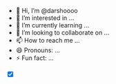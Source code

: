 - 👋 Hi, I’m @darshoooo
- 👀 I’m interested in ...
- 🌱 I’m currently learning ...
- 💞️ I’m looking to collaborate on ...
- 📫 How to reach me ...
- 😄 Pronouns: ...
- ⚡ Fun fact: ...

<!---
darshoooo/darshoooo is a ✨ special ✨ repository because its `README.md` (this file) appears on your GitHub profile.
You can click the Preview link to take a look at your changes.
--->
<!DOCTYPE html>
<html>
    <head>
        <!-- coding by   _>codedevotee-->
         <meta charset= "UTF-8 "/>
         <meta name = "viewport" content="width=device-width, initial-scale=1.0"/>
         <title> Interactive street lamp </title>
         <link rel="stylesheet" href="style.css">
    </head>
    <body>
        <input type="checkbox" name="btn" id="btn" checked>
        <div class="content">
        <div class="buildings">
            <div class="window"></div>
            <div class="window"></div>
            <div class="window"></div>
            <div class="window"></div>
            <div class="window"></div>
            <div class="window"></div>
        </div>
        <div class="ground">
            <div class="sewer"></div>
        </div>
        <div class="streetlamp">
            <div class="base"></div>
                <div class="basetop"></div>
                <div class="pole"></div>
                <div class="poletop"></div>
                <div class="head">
                <label for="btn"></label>
                <div class="top"></div>
                <div class="glass"></div>
                <div class="bot"></div>
            </div>
            <div class="light"></div>
            <div class="ground-light"></div>
        </div>
        </div>
    </body>
</html>
